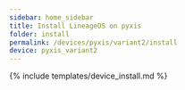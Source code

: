 ```yaml
---
sidebar: home_sidebar
title: Install LineageOS on pyxis
folder: install
permalink: /devices/pyxis/variant2/install
device: pyxis_variant2
---
```

{% include templates/device_install.md %}
